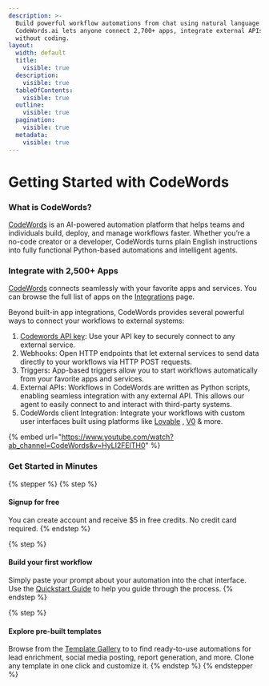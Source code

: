 ```yaml
---
description: >-
  Build powerful workflow automations from chat using natural language.
  CodeWords.ai lets anyone connect 2,700+ apps, integrate external APIs, all
  without coding.
layout:
  width: default
  title:
    visible: true
  description:
    visible: true
  tableOfContents:
    visible: true
  outline:
    visible: true
  pagination:
    visible: true
  metadata:
    visible: true
---
```


# Getting Started with CodeWords

### What is CodeWords?

[CodeWords](https://codewords.agemo.ai/) is an AI-powered automation platform that helps teams and individuals build, deploy, and manage workflows faster. Whether you’re a no-code creator or a developer, CodeWords turns plain English instructions into fully functional Python-based automations and intelligent agents.

### Integrate with 2,500+ Apps

[CodeWords](https://codewords.agemo.ai/) connects seamlessly with your favorite apps and services. You can browse the full list of apps on the [Integrations](https://codewords.agemo.ai/account/integrations?utm_source=docs) page.

Beyond built-in app integrations, CodeWords provides several powerful ways to connect your workflows to external systems:

1. [Codewords API key](https://codewords.agemo.ai/account/keys?utm_source=docs): Use your API key to securely connect to any external service.
2. Webhooks: Open HTTP endpoints that let external services to send data directly to your workflows via HTTP POST requests.
3. Trigger&#x73;**:** App-based triggers allow you to start workflows automatically from your favorite apps and services.
4. External APIs: Workflows in CodeWords are written as Python scripts, enabling seamless integration with any external API. This allows our agent to easily connect to and interact with third-party systems.
5. CodeWords client Integration: Integrate your workflows with custom user interfaces built using platforms like [Lovable](https://lovable.dev/) , [V0](https://v0.app/) & more.

{% embed url="https://www.youtube.com/watch?ab_channel=CodeWords&v=HyLI2FElTH0" %}

### Get Started in Minutes

{% stepper %}
{% step %}
#### Signup for free

You can create account and receive $5 in free credits. No credit card required.
{% endstep %}

{% step %}
#### Build your first workflow

Simply paste your prompt about your automation into the chat interface. Use the [Quickstart Guide](https://docs.codewords.ai/get-started/quickstart) to help you guide through the process.
{% endstep %}

{% step %}
#### Explore pre-built templates

Browse from the [Template Gallery](https://codewords.agemo.ai/template-gallery?utm_source=docs) to to find ready-to-use automations for lead enrichment, social media posting, report generation, and more. Clone any template in one click and customize it.
{% endstep %}
{% endstepper %}

